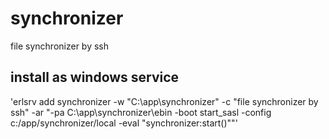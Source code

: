 synchronizer
============

file synchronizer by ssh

## install as windows service
'erlsrv add synchronizer -w "C:\app\synchronizer" -c "file synchronizer by ssh" -ar "-pa C:\app\synchronizer\ebin -boot start_sasl -config c:/app/synchronizer/local -eval \"synchronizer:start()\""'
